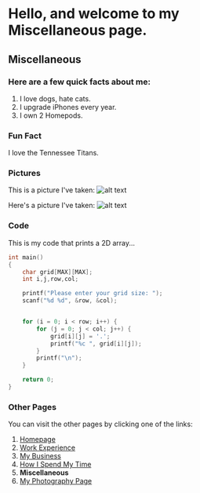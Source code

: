 # Hello, and welcome to my Miscellaneous page.

## Miscellaneous

### Here are a few **quick** facts about me:
1. I love dogs, hate cats.
2. I upgrade iPhones every year.
3. I own 2 Homepods.

### **Fun Fact**
I love the Tennessee Titans.

### **Pictures**
This is a picture I've taken:
![alt text][picture]

Here's a picture I've taken:
![alt text][picture2]

[picture]: (https://github.com/CjInProgress/IT1000/blob/main/085A1111.jpg)

[picture2]: (https://images.squarespace-cdn.com/content/v1/5ea8f9fcd5913d4f94bbd59e/1607027404740-YTBECM0BBB559T31UCC0/ke17ZwdGBToddI8pDm48kLkXF2pIyv_F2eUT9F60jBl7gQa3H78H3Y0txjaiv_0fDoOvxcdMmMKkDsyUqMSsMWxHk725yiiHCCLfrh8O1z4YTzHvnKhyp6Da-NYroOW3ZGjoBKy3azqku80C789l0iyqMbMesKd95J-X4EagrgU9L3Sa3U8cogeb0tjXbfawd0urKshkc5MgdBeJmALQKw/085A6191.jpg?format=500w)

### **Code**
This is my code that prints a 2D array...
```c
int main()
{
    char grid[MAX][MAX];
    int i,j,row,col;

    printf("Please enter your grid size: ");
    scanf("%d %d", &row, &col);


    for (i = 0; i < row; i++) {
        for (j = 0; j < col; j++) {
            grid[i][j] = '.';
            printf("%c ", grid[i][j]);
        }
        printf("\n");
    }

    return 0;
}
```

### **Other Pages**
You can visit the other pages by clicking one of the links:
1. [Homepage]()
2. [Work Experience]()
3. [My Business]()
4. [How I Spend My Time]()
5. **Miscellaneous**
6. [My Photography Page](cjharrisphotgraphy.com)
